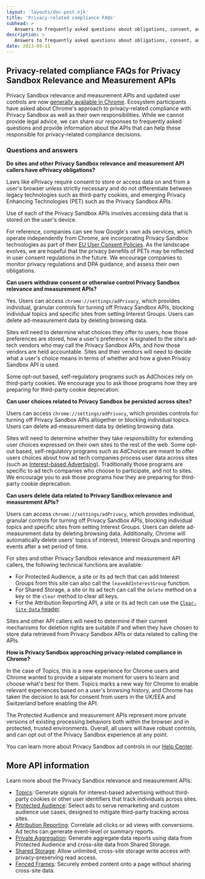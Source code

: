 ```yaml
---
layout: 'layouts/doc-post.njk'
title: 'Privacy-related compliance FAQs'
subhead: >
   Answers to frequently asked questions about obligations, consent, and user controls.
description: >
   Answers to frequently asked questions about obligations, consent, and user controls.
date: 2023-09-11
---
```


## Privacy-related compliance FAQs for Privacy Sandbox Relevance and Measurement APIs

Privacy Sandbox relevance and measurement APIs and updated user controls are
now
[generally available in Chrome](https://privacysandbox.com/intl/en_us/news/privacy-sandbox-for-the-web-reaches-general-availability).
Ecosystem participants have asked about Chrome's approach to privacy-related
compliance with Privacy Sandbox as well as their own responsibilities. While we
cannot provide legal advice, we can share our responses to frequently asked
questions and provide information about the APIs that can help those responsible
for privacy-related compliance decisions.

### Questions and answers

**Do sites and other Privacy Sandbox relevance and measurement API callers have ePrivacy obligations?**

Laws like ePrivacy require consent to store or access data on and from a user's
browser unless strictly necessary and do not differentiate between legacy
technologies such as third-party cookies, and emerging Privacy Enhancing
Technologies (PET) such as the Privacy Sandbox APIs.

Use of each of the Privacy Sandbox APIs involves accessing data that is stored
on the user's device.

For reference, companies can see how Google's own ads services, which operate
independently from Chrome, are incorporating Privacy Sandbox technologies as
part of their
[EU User Consent Policies](https://www.google.com/about/company/user-consent-policy-help/#:~:text=Do%20I%20need%20to%20follow%20this%20policy%20if%20I%20participate,and%20the%20UK.).
As the landscape evolves, we are hopeful that the privacy benefits of PETs may
be reflected in user consent regulations in the future. We encourage companies
to monitor privacy regulations and DPA guidance, and assess their own
obligations.

**Can users withdraw consent or otherwise control Privacy Sandbox relevance and measurement APIs?**

Yes. Users can access `chrome://settings/adPrivacy`, which provides individual,
granular controls for turning off Privacy Sandbox APIs, blocking individual
topics and specific sites from setting Interest Groups. Users can delete
ad-measurement data by deleting browsing data.

Sites will need to determine what choices they offer to users, how those
preferences are stored, how a user's preference is signaled to the site's
ad-tech vendors who may call the Privacy Sandbox APIs, and how those vendors are
held accountable. Sites and their vendors will need to decide what a user's
choice means in terms of whether and how a given Privacy Sandbox API is used.

Some opt-out based, self-regulatory programs such as AdChoices rely on third-party
cookies. We encourage you to ask those programs how they are preparing for
third-party cookie deprecation.

**Can user choices related to Privacy Sandbox be persisted across sites?**

Users can access `chrome://settings/adPrivacy`, which provides controls for turning
off Privacy Sandbox APIs altogether or blocking individual topics. Users can
delete ad-measurement data by deleting browsing data.

Sites will need to determine whether they take responsibility for extending
user choices expressed on their own sites to the rest of the web. Some opt-out
based, self-regulatory programs such as AdChoices are meant to offer users choices
about how ad tech companies process user data across sites (such as
[Interest-based Advertising](https://youradchoices.com/learn#learn-icon)).
Traditionally those programs are specific to ad tech companies who choose to
participate, and not to sites. We encourage you to ask those programs how they
are preparing for third-party cookie deprecation.

**Can users delete data related to Privacy Sandbox relevance and measurement APIs?**

Users can access `chrome://settings/adPrivacy`, which provides individual, granular
controls for turning off Privacy Sandbox APIs, blocking individual topics and
specific sites from setting Interest Groups. Users can delete ad-measurement
data by deleting browsing data. Additionally, Chrome will automatically delete
users' topics of interest, Interest Groups and reporting events after a set
period of time.

For sites and other Privacy Sandbox relevance and measurement API callers, the
following technical functions are available:

-   For Protected Audience, a site or its ad tech that can add Interest
    Groups from this site can also call the `leaveAdInterestGroup` function.
-   For Shared Storage, a site or its ad tech can call the `delete` method
    on a key or the `clear` method to clear all keys.
-   For the Attribution Reporting API, a site or its ad tech can use
    the
    [`Clear-Site-Data` header](https://developer.mozilla.org/docs/Web/HTTP/Headers/Clear-Site-Data).

Sites and other API callers will need to determine if their current mechanisms
for deletion rights are suitable if and when they have chosen to store data
retrieved from Privacy Sandbox APIs or data related to calling the APIs.

**How is Privacy Sandbox approaching privacy-related compliance in Chrome?**

In the case of Topics, this is a new experience for Chrome users and Chrome
wanted to provide a separate moment for users to learn and choose what's best
for them. Topics marks a new way for Chrome to enable relevant experiences based
on a user's browsing history, and Chrome has taken the decision to ask for
consent from users in the UK/EEA and Switzerland before enabling the API.

The Protected Audience and measurement APIs represent more private versions of
existing processing behaviors both within the browser and in protected, trusted
environments. Overall, all users will have robust controls, and can opt out of
the Privacy Sandbox experience at any point.

You can learn more about Privacy Sandbox ad controls in our
[Help Center](https://support.google.com/chrome/answer/13355898#zippy=%2Cmanage-ad-topics).

## More API information

Learn more about the Privacy Sandbox relevance and measurement APIs:

-   [Topics](/docs/privacy-sandbox/topics/):
    Generate signals for interest-based advertising without third-party cookies
    or other user identifiers that track individuals across sites.
-   [Protected Audience](/docs/privacy-sandbox/protected-audience/):
    Select ads to serve remarketing and custom audience use cases, designed to
    mitigate third-party tracking across sites.
-   [Attribution Reporting](/docs/privacy-sandbox/attribution-reporting/):
    Correlate ad clicks or ad views with conversions. Ad techs can generate
    event-level or summary reports.
-   [Private Aggregation](/docs/privacy-sandbox/private-aggregation/):
    Generate aggregate data reports using data from Protected Audience and
    cross-site data from Shared Storage.
-   [Shared Storage](/docs/privacy-sandbox/shared-storage/):
    Allow unlimited, cross-site storage write access with privacy-preserving
    read access.
-   [Fenced Frames](/docs/privacy-sandbox/fenced-frame/):
    Securely embed content onto a page without sharing cross-site data.
